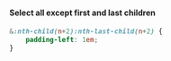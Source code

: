 
#### Select all except first and last children
```css
&:nth-child(n+2):nth-last-child(n+2) {
    padding-left: 1em;
}
```
